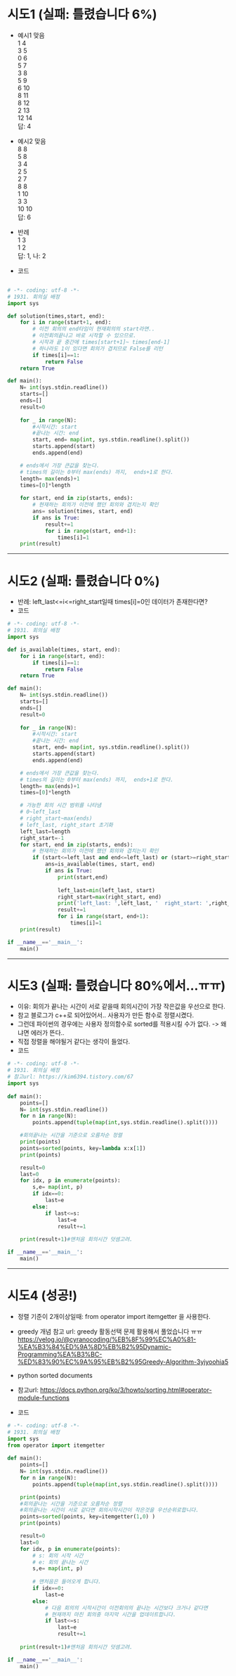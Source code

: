 # 시도1 (실패: 틀렸습니다 6%)

- 예시1 맞음<br>
1 4<br>
3 5<br>
0 6<br>
5 7<br>
3 8<br>
5 9<br>
6 10<br>
8 11<br>
8 12<br>
2 13<br>
12 14<br>
답: 4<br>

- 예시2 맞음<br>
8 8<br>
5 8<br>
3 4<br>
2 5<br>
2 7<br>
8 8<br>
1 10<br>
3 3<br>
10 10<br>
답: 6<br>

- 반례<br>
1 3 <br>
1 2 <br>
답: 1, 나: 2<br>

- 코드
```python

# -*- coding: utf-8 -*-
# 1931. 회의실 배정
import sys

def solution(times,start, end):    
    for i in range(start+1, end):
        # 이전 회의의 end타임이 현재회의의 start라면..
        # 이전회의끝나고 바로 시작할 수 있으므로.
        # 시작과 끝 중간에 times[start+1]~ times[end-1]
        # 하나라도 1이 있다면 회의가 겹치므로 False를 리턴
        if times[i]==1:
            return False
    return True

def main():
    N= int(sys.stdin.readline())
    starts=[]
    ends=[]
    result=0
    
    for _ in range(N):
        #시작시간: start
        #끝나는 시간: end
        start, end= map(int, sys.stdin.readline().split())
        starts.append(start)
        ends.append(end)

    # ends에서 가장 큰값을 찾는다.
    # times의 길이는 0부터 max(ends) 까지,  ends+1로 한다.
    length= max(ends)+1
    times=[0]*length
    
    for start, end in zip(starts, ends):
        # 현재하는 회의가 이전에 했던 회의와 겹치는지 확인
        ans= solution(times, start, end)
        if ans is True:
            result+=1
            for i in range(start, end+1):
                times[i]=1
    print(result)

```

<hr>

# 시도2 (실패: 틀렸습니다 0%)
- 반례: left_last<=i<=right_start일때 times[i]=0인 데이터가 존재한다면?
- 코드
```python
# -*- coding: utf-8 -*-
# 1931. 회의실 배정
import sys

def is_available(times, start, end):
    for i in range(start, end):
        if times[i]==1:
            return False
    return True

def main():
    N= int(sys.stdin.readline())
    starts=[]
    ends=[]
    result=0
    
    for _ in range(N):
        #시작시간: start
        #끝나는 시간: end
        start, end= map(int, sys.stdin.readline().split())
        starts.append(start)
        ends.append(end)

    # ends에서 가장 큰값을 찾는다.
    # times의 길이는 0부터 max(ends) 까지,  ends+1로 한다.
    length= max(ends)+1
    times=[0]*length

    # 가능한 회의 시간 범위를 나타냄
    # 0~left_last
    # right_start~max(ends)
    # left_last, right_start 초기화
    left_last=length
    right_start=-1
    for start, end in zip(starts, ends):
        # 현재하는 회의가 이전에 했던 회의와 겹치는지 확인
        if (start<=left_last and end<=left_last) or (start>=right_start and end>=right_start):
            ans=is_available(times, start, end)
            if ans is True:
                print(start,end)
                
                left_last=min(left_last, start)
                right_start=max(right_start, end)
                print('left_last: ',left_last, '  right_start: ',right_start)
                result+=1
                for i in range(start, end+1):
                    times[i]=1
    print(result)

if __name__=='__main__':
    main()

```

<hr>

# 시도3 (실패: 틀렸습니다 80%에서...ㅠㅠ)
- 이유: 회의가 끝나는 시간이 서로 같을때 회의시간이 가장 작은값을 우선으로 한다.
- 참고 블로그가 c++로 되어있어서.. 사용자가 만든 함수로 정렬시켰다.
- 그런데 파이썬의 경우에는 사용자 정의함수로 sorted를 적용시킬 수가 없다. -> 왜냐면 에러가 뜬다..
- 직접 정렬을 해야될거 같다는 생각이 들었다.
- 코드
```python
# -*- coding: utf-8 -*-
# 1931. 회의실 배정
# 참고url: https://kim6394.tistory.com/67
import sys
   
def main():
    points=[]
    N= int(sys.stdin.readline())
    for n in range(N):
        points.append(tuple(map(int,sys.stdin.readline().split())))

    #회의끝나는 시간을 기준으로 오름차순 정렬    
    print(points)
    points=sorted(points, key=lambda x:x[1])
    print(points)

    result=0
    last=0
    for idx, p in enumerate(points):
        s,e= map(int, p)
        if idx==0:
            last=e
        else:
            if last<=s:
                last=e
                result+=1
                
    print(result+1)#맨처음 회의시간 덧셈고려.         

if __name__=='__main__':
    main()

```

<hr>

# 시도4 (성공!)
- 정렬 기준이 2개이상일때: from operator import itemgetter 을 사용한다.
- greedy 개념 참고 url: greedy 활동선택 문제 활용해서 풀었습니다 ㅠㅠ<br>
https://velog.io/@cyranocoding/%EB%8F%99%EC%A0%81-%EA%B3%84%ED%9A%8D%EB%B2%95Dynamic-Programming%EA%B3%BC-%ED%83%90%EC%9A%95%EB%B2%95Greedy-Algorithm-3yjyoohia5

- python sorted documents
- 참고url: https://docs.python.org/ko/3/howto/sorting.html#operator-module-functions
- 코드
```python
# -*- coding: utf-8 -*-
# 1931. 회의실 배정
import sys
from operator import itemgetter
    
def main():
    points=[]
    N= int(sys.stdin.readline())
    for n in range(N):
        points.append(tuple(map(int,sys.stdin.readline().split())))

    print(points)
    #회의끝나는 시간을 기준으로 오름차순 정렬
    #회의끝나는 시간이 서로 같다면 회의시작시간이 작은것을 우선순위로합니다.
    points=sorted(points, key=itemgetter(1,0) )
    print(points)

    result=0
    last=0
    for idx, p in enumerate(points):
        # s: 회의 시작 시간
        # e: 회의 끝나는 시간
        s,e= map(int, p)
        
        # 맨처음은 들어오게 합니다.
        if idx==0:
            last=e
        else:
            # 다음 회의의 시작시간이 이전회의의 끝나는 시간보다 크거나 같다면
            # 현재까지 마친 회의중 마지막 시간을 업데이트합니다.
            if last<=s:
                last=e
                result+=1
                
    print(result+1)#맨처음 회의시간 덧셈고려.         

if __name__=='__main__':
    main()

```
